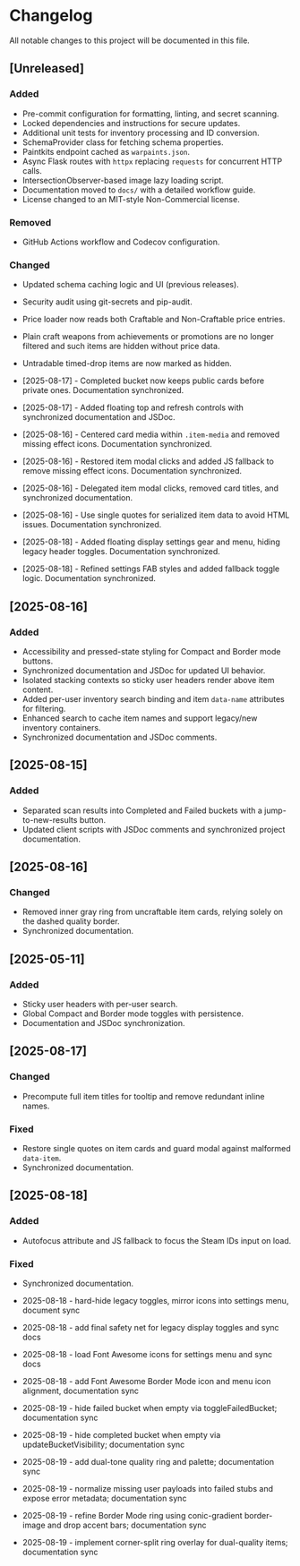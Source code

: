 # Changelog

All notable changes to this project will be documented in this file.

## [Unreleased]

### Added

- Pre-commit configuration for formatting, linting, and secret scanning.
- Locked dependencies and instructions for secure updates.
- Additional unit tests for inventory processing and ID conversion.
- SchemaProvider class for fetching schema properties.
- Paintkits endpoint cached as `warpaints.json`.
- Async Flask routes with `httpx` replacing `requests` for concurrent HTTP calls.
- IntersectionObserver-based image lazy loading script.
- Documentation moved to `docs/` with a detailed workflow guide.
- License changed to an MIT-style Non-Commercial license.

### Removed

- GitHub Actions workflow and Codecov configuration.

### Changed

- Updated schema caching logic and UI (previous releases).
- Security audit using git-secrets and pip-audit.
- Price loader now reads both Craftable and Non-Craftable price entries.
- Plain craft weapons from achievements or promotions are no longer filtered and
  such items are hidden without price data.
- Untradable timed-drop items are now marked as hidden.

- [2025-08-17] - Completed bucket now keeps public cards before private ones. Documentation synchronized.

- [2025-08-17] - Added floating top and refresh controls with synchronized documentation and JSDoc.
- [2025-08-16] - Centered card media within `.item-media` and removed missing effect icons. Documentation synchronized.
- [2025-08-16] - Restored item modal clicks and added JS fallback to remove missing effect icons. Documentation synchronized.
- [2025-08-16] - Delegated item modal clicks, removed card titles, and synchronized documentation.
- [2025-08-16] - Use single quotes for serialized item data to avoid HTML issues. Documentation synchronized.

- [2025-08-18] - Added floating display settings gear and menu, hiding legacy header toggles. Documentation synchronized.
- [2025-08-18] - Refined settings FAB styles and added fallback toggle logic. Documentation synchronized.

## [2025-08-16]

### Added

- Accessibility and pressed-state styling for Compact and Border mode buttons.
- Synchronized documentation and JSDoc for updated UI behavior.
- Isolated stacking contexts so sticky user headers render above item content.
- Added per-user inventory search binding and item `data-name` attributes for filtering.
- Enhanced search to cache item names and support legacy/new inventory containers.
- Synchronized documentation and JSDoc comments.

## [2025-08-15]

### Added

- Separated scan results into Completed and Failed buckets with a jump-to-new-results button.
- Updated client scripts with JSDoc comments and synchronized project documentation.

## [2025-08-16]

### Changed

- Removed inner gray ring from uncraftable item cards, relying solely on the dashed quality border.
- Synchronized documentation.

## [2025-05-11]

### Added

- Sticky user headers with per-user search.
- Global Compact and Border mode toggles with persistence.
- Documentation and JSDoc synchronization.

## [2025-08-17]

### Changed

- Precompute full item titles for tooltip and remove redundant inline names.

### Fixed

- Restore single quotes on item cards and guard modal against malformed `data-item`.
- Synchronized documentation.

## [2025-08-18]

### Added

- Autofocus attribute and JS fallback to focus the Steam IDs input on load.

### Fixed

- Synchronized documentation.
- 2025-08-18 - hard-hide legacy toggles, mirror icons into settings menu, document sync
- 2025-08-18 - add final safety net for legacy display toggles and sync docs

- 2025-08-18 - load Font Awesome icons for settings menu and sync docs

- 2025-08-18 - add Font Awesome Border Mode icon and menu icon alignment, documentation sync

- 2025-08-19 - hide failed bucket when empty via toggleFailedBucket; documentation sync
- 2025-08-19 - hide completed bucket when empty via updateBucketVisibility; documentation sync
- 2025-08-19 - add dual-tone quality ring and palette; documentation sync
- 2025-08-19 - normalize missing user payloads into failed stubs and expose error metadata; documentation sync
- 2025-08-19 - refine Border Mode ring using conic-gradient border-image and drop accent bars; documentation sync
- 2025-08-19 - implement corner-split ring overlay for dual-quality items; documentation sync
